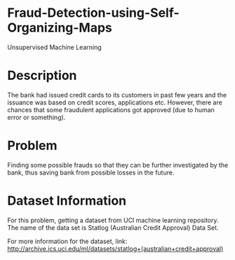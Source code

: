 # Fraud-Detection-using-Self-Organizing-Maps
Unsupervised Machine Learning

# Description
The bank had issued credit cards to its customers in past few years and the issuance was based on credit scores, applications etc. However, there are chances that some fraudulent applications got approved (due to human error or something). 

# Problem
Finding some possible frauds so that they can be further investigated by the bank, thus saving bank from possible losses in the future.

# Dataset Information
For this problem, getting a dataset from UCI machine learning repository. The name of the data set is Statlog (Australian Credit Approval) Data Set.

For more information for the dataset, link:
http://archive.ics.uci.edu/ml/datasets/statlog+(australian+credit+approval)
